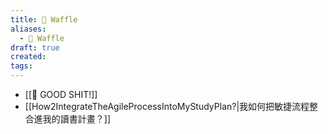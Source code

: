 ```yaml
---
title: 🧇 Waffle
aliases:
  - 🧇 Waffle
draft: true
created: 
tags:
---
```

- [[💩 GOOD SHIT!]]
- [[How2IntegrateTheAgileProcessIntoMyStudyPlan?|我如何把敏捷流程整合進我的讀書計畫？]]